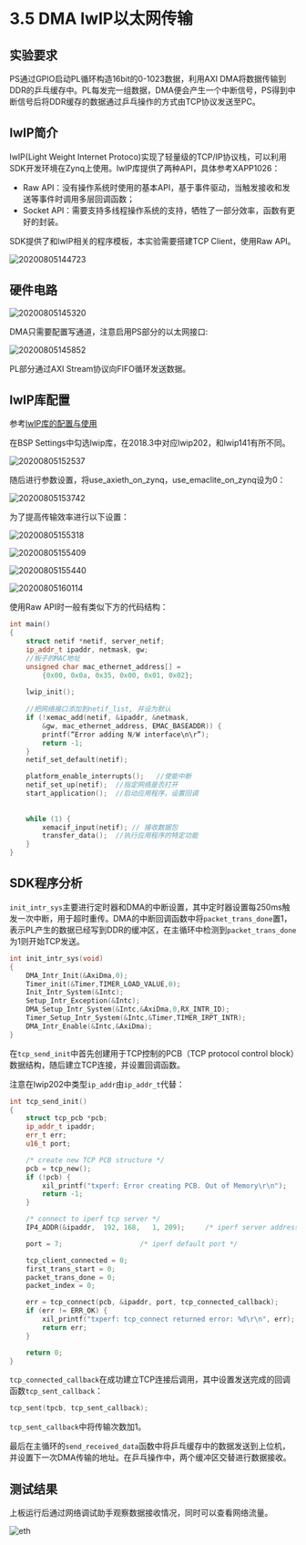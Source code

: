 
# 3.5	DMA lwIP以太网传输

## 实验要求

PS通过GPIO启动PL循环构造16bit的0-1023数据，利用AXI DMA将数据传输到DDR的乒乓缓存中。PL每发完一组数据，DMA便会产生一个中断信号，PS得到中断信号后将DDR缓存的数据通过乒乓操作的方式由TCP协议发送至PC。

## lwIP简介

lwIP(Light Weight Internet Protoco)实现了轻量级的TCP/IP协议栈，可以利用SDK开发环境在Zynq上使用。lwIP库提供了两种API，具体参考XAPP1026：

* Raw API：没有操作系统时使用的基本API，基于事件驱动，当触发接收和发送等事件时调用多层回调函数；
* Socket API：需要支持多线程操作系统的支持，牺牲了一部分效率，函数有更好的封装。

SDK提供了和lwIP相关的程序模板，本实验需要搭建TCP Client，使用Raw API。

![20200805144723](https://raw.githubusercontent.com/wxiang357/Image/master/20200805144723.png)

## 硬件电路

![20200805145320](https://raw.githubusercontent.com/wxiang357/Image/master/20200805145320.png)

DMA只需要配置写通道，注意启用PS部分的以太网接口:

![20200805145852](https://raw.githubusercontent.com/wxiang357/Image/master/20200805145852.png)

PL部分通过AXI Stream协议向FIFO循环发送数据。

## lwIP库配置

参考[lwIP库的配置与使用](https://blog.csdn.net/FPGADesigner/article/details/88689771)

在BSP Settings中勾选lwip库，在2018.3中对应lwip202，和lwip141有所不同。

![20200805152537](https://raw.githubusercontent.com/wxiang357/Image/master/20200805152537.png)

随后进行参数设置，将use_axieth_on_zynq，use_emaclite_on_zynq设为0：

![20200805153742](https://raw.githubusercontent.com/wxiang357/Image/master/20200805153742.png)

为了提高传输效率进行以下设置：

![20200805155318](https://raw.githubusercontent.com/wxiang357/Image/master/20200805155318.png)

![20200805155409](https://raw.githubusercontent.com/wxiang357/Image/master/20200805155409.png)

![20200805155440](https://raw.githubusercontent.com/wxiang357/Image/master/20200805155440.png)

![20200805160114](https://raw.githubusercontent.com/wxiang357/Image/master/20200805160114.png)

使用Raw API时一般有类似下方的代码结构：

```C++
int main() 
{
    struct netif *netif, server_netif; 
    ip_addr_t ipaddr, netmask, gw;
    //板子的MAC地址
    unsigned char mac_ethernet_address[] = 
        {0x00, 0x0a, 0x35, 0x00, 0x01, 0x02};
    
    lwip_init();
    
    //把网络接口添加到netif_list, 并设为默认
    if (!xemac_add(netif, &ipaddr, &netmask, 
        &gw, mac_ethernet_address, EMAC_BASEADDR)) {
        printf(“Error adding N/W interface\n\r”); 
        return -1;
    }
    netif_set_default(netif);

    platform_enable_interrupts();   //使能中断
    netif_set_up(netif);  //指定网络是否打开
    start_application();  //启动应用程序，设置回调
    
    
    while (1) {
        xemacif_input(netif); // 接收数据包
        transfer_data();  //执行应用程序的特定功能
    }
}
```

## SDK程序分析

`init_intr_sys`主要进行定时器和DMA的中断设置，其中定时器设置每250ms触发一次中断，用于超时重传。DMA的中断回调函数中将`packet_trans_done`置1，表示PL产生的数据已经写到DDR的缓冲区，在主循环中检测到`packet_trans_done`为1则开始TCP发送。

```C++
int init_intr_sys(void)
{
    DMA_Intr_Init(&AxiDma,0);
    Timer_init(&Timer,TIMER_LOAD_VALUE,0);
    Init_Intr_System(&Intc);
    Setup_Intr_Exception(&Intc);
    DMA_Setup_Intr_System(&Intc,&AxiDma,0,RX_INTR_ID);
    Timer_Setup_Intr_System(&Intc,&Timer,TIMER_IRPT_INTR);
    DMA_Intr_Enable(&Intc,&AxiDma);
}
```

在`tcp_send_init`中首先创建用于TCP控制的PCB（TCP protocol control block）数据结构，随后建立TCP连接，并设置回调函数。

注意在lwip202中类型`ip_addr`由`ip_addr_t`代替：

```C++
int tcp_send_init()
{
    struct tcp_pcb *pcb;
    ip_addr_t ipaddr;
    err_t err;
    u16_t port;

    /* create new TCP PCB structure */
    pcb = tcp_new();
    if (!pcb) {
        xil_printf("txperf: Error creating PCB. Out of Memory\r\n");
        return -1;
    }

    /* connect to iperf tcp server */
    IP4_ADDR(&ipaddr,  192, 168,   1, 209);		/* iperf server address */

    port = 7;					/* iperf default port */

    tcp_client_connected = 0;
    first_trans_start = 0;
    packet_trans_done = 0;
    packet_index = 0;

    err = tcp_connect(pcb, &ipaddr, port, tcp_connected_callback);
    if (err != ERR_OK) {
        xil_printf("txperf: tcp_connect returned error: %d\r\n", err);
        return err;
    }

    return 0;
}
```

`tcp_connected_callback`在成功建立TCP连接后调用，其中设置发送完成的回调函数`tcp_sent_callback`：

```C++
tcp_sent(tpcb, tcp_sent_callback);
```

`tcp_sent_callback`中将传输次数加1。

最后在主循环的`send_received_data`函数中将乒乓缓存中的数据发送到上位机，并设置下一次DMA传输的地址。在乒乓操作中，两个缓冲区交替进行数据接收。

## 测试结果

上板运行后通过网络调试助手观察数据接收情况，同时可以查看网络流量。

![eth](https://raw.githubusercontent.com/wxiang357/Image/master/eth.PNG)